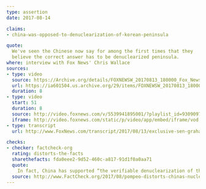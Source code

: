 ```yaml
---
type: assertion
date: 2017-08-14

claims:
- china-was-opposed-to-denuclearization-of-korean-peninsula

quote:
  We've seen the Chinese now say for among the first times that they
  believe the correct answer has to be denuclearized peninsula.
where: interview with Fox News' Chris Wallace
sources:
- type: video
  source: https://Archive.org/details/FOXNEWSW_20170813_180000_Fox_News_Sunday_With_Chris_Wallace/start/331/end/341
  url: https://ia601504.us.archive.org/29/items/FOXNEWSW_20170813_180000_Fox_News_Sunday_With_Chris_Wallace/FOXNEWSW_20170813_180000_Fox_News_Sunday_With_Chris_Wallace.mp4?start=331&end=341&exact=1&ignore=x.mp4
  duration: 8
- type: video
  start: 51
  duration: 8
  source: http://video.foxnews.com/v/5539941895001/?playlist_id=930909788001
  iframe: http://video.foxnews.com/static/p/video/app/embed/iframe/vod.html?video_id=5539941895001
- type: transcript
  url: http://www.FoxNews.com/transcript/2017/08/13/exclusive-sen-graham-on-charlottesville-north-korea-and-gop-agenda.html

checks:
- checker: factcheck-org
  rating: distorts-the-facts
  sharethefacts: fda0eee2-9d52-460c-a817-91d1f0a0aa71
  quote:
    In fact, China has supported “the verifiable denuclearization of the Korean Peninsula” since at least 2005.
  source: http://www.FactCheck.org/2017/08/pompeo-distorts-chinas-nuclear-policy/
---
```

